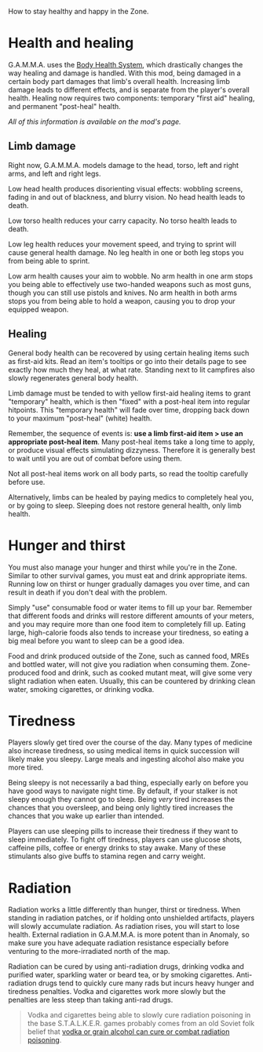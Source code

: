 How to stay healthy and happy in the Zone.

# Health and healing

G.A.M.M.A. uses the [Body Health System](https://www.moddb.com/mods/stalker-anomaly/addons/100-groks-body-health-system-redux-for-151), which drastically changes the way healing and damage is handled. With this mod, being damaged in a certain body part damages that limb's overall health. Increasing limb damage leads to different effects, and is separate from the player's overall health. Healing now requires two components: temporary "first aid" healing, and permanent "post-heal" health.

*All of this information is available on the mod's page.*

## Limb damage

Right now, G.A.M.M.A. models damage to the head, torso, left and right arms, and left and right legs.

Low head health produces disorienting visual effects: wobbling screens, fading in and out of blackness, and blurry vision. No head health leads to death.

Low torso health reduces your carry capacity. No torso health leads to death.

Low leg health reduces your movement speed, and trying to sprint will cause general health damage. No leg health in one or both leg stops you from being able to sprint.

Low arm health causes your aim to wobble. No arm health in one arm stops you being able to effectively use two-handed weapons such as most guns, though you can still use pistols and knives. No arm health in both arms stops you from being able to hold a weapon, causing you to drop your equipped weapon.

## Healing

General body health can be recovered by using certain healing items such as first-aid kits. Read an item's tooltips or go into their details page to see exactly how much they heal, at what rate. Standing next to lit campfires also slowly regenerates general body health.

Limb damage must be tended to with yellow first-aid healing items to grant "temporary" health, which is then "fixed" with a post-heal item into regular hitpoints. This "temporary health" will fade over time, dropping back down to your maximum "post-heal" (white) health.

Remember, the sequence of events is: **use a limb first-aid item > use an appropriate post-heal item**. Many post-heal items take a long time to apply, or produce visual effects simulating dizzyness. Therefore it is generally best to wait until you are out of combat before using them.

Not all post-heal items work on all body parts, so read the tooltip carefully before use.

Alternatively, limbs can be healed by paying medics to completely heal you, or by going to sleep. Sleeping does not restore general health, only limb health.

# Hunger and thirst

You must also manage your hunger and thirst while you're in the Zone. Similar to other survival games, you must eat and drink appropriate items. Running low on thirst or hunger gradually damages you over time, and can result in death if you don't deal with the problem.

Simply "use" consumable food or water items to fill up your bar. Remember that different foods and drinks will restore different amounts of your meters, and you may require more than one food item to completely fill up. Eating large, high-calorie foods also tends to increase your tiredness, so eating a big meal before you want to sleep can be a good idea.

Food and drink produced outside of the Zone, such as canned food, MREs and bottled water, will not give you radiation when consuming them. Zone-produced food and drink, such as cooked mutant meat, will give some very slight radiation when eaten. Usually, this can be countered by drinking clean water, smoking cigarettes, or drinking vodka.

# Tiredness

Players slowly get tired over the course of the day. Many types of medicine also increase tiredness, so using medical items in quick succession will likely make you sleepy. Large meals and ingesting alcohol also make you more tired.

Being sleepy is not necessarily a bad thing, especially early on before you have good ways to navigate night time. By default, if your stalker is not sleepy enough they cannot go to sleep. Being *very* tired increases the chances that you oversleep, and being only lightly tired increases the chances that you wake up earlier than intended.

Players can use sleeping pills to increase their tiredness if they want to sleep immediately. To fight off tiredness, players can use glucose shots, caffeine pills, coffee or energy drinks to stay awake. Many of these stimulants also give buffs to stamina regen and carry weight.

# Radiation

Radiation works a little differently than hunger, thirst or tiredness. When standing in radiation patches, or if holding onto unshielded artifacts, players will slowly accumulate radiation. As radiation rises, you will start to lose health. External radiation in G.A.M.M.A. is more potent than in Anomaly, so make sure you have adequate radiation resistance especially before venturing to the more-irradiated north of the map.

Radiation can be cured by using anti-radiation drugs, drinking vodka and purified water, sparkling water or beard tea, or by smoking cigarettes. Anti-radiation drugs tend to quickly cure many rads but incurs heavy hunger and tiredness penalties. Vodka and cigarettes work more slowly but the penalties are less steep than taking anti-rad drugs.

> Vodka and cigarettes being able to slowly cure radiation poisoning in the base S.T.A.L.K.E.R. games probably comes from an old Soviet folk belief that [vodka or grain alcohol can cure or combat radiation poisoning](https://web.archive.org/web/20121026124958/https://www.slate.com/articles/news_and_politics/dispatches/features/2006/a_nuclear_family_vacation_in_russia/russia_strikes_back.html).
